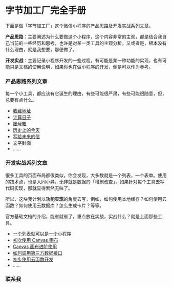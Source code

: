 # 字节加工厂完全手册
下面是做「字节加工厂」这个微信小程序的产品思路及开发实战系列文章。

**产品思路**：主要阐述为什么要做这个小程序，这个内容非常的主观，都是结合我自己当前的一些经历和思考，也许是对某一类工具的主观分析，又或者是，根本没有什么理由，就是我想要，那便做了。

**开发实战**：主要记录小程序开发的一些过程，有可能是某一种功能的实现，也有可能只是文档的使用说明，如果你也在做小程序的开发，倒是可以作为参考。

### 产品思路系列文章
每一个小工具，都应该有它诞生的理由，有些可能很严肃，有些可能很随意，但，总要有点什么。

- [收藏地址](./tool-address.md)
- [计算日子](./tool-days.md)
- [账号箱](./tool-account.md)
- [历史上的今天](./tool-history.md)
- [写给未来的信](./tool-future.md)
- [文字封面](./tool-wxcover.md)
- ......


### 开发实战系列文章
很多工具的页面布局都很类似，你会发现，大多数就是一个列表，一个表单。使用的技术点，也是大同小异，无非就是数据的「增删改查」，如果针对每个工具去写代码实现，那就显得索然无味了。

所以，这块我计划以**功能实现**的角度去写，例如，如何使用本地缓存？如何使用云函数？如何使用云数据库？怎么生成卡片？等等。

官方基础文档的介绍，能省就省了，重点放在实战，实战什么？就是上面那些工具。

- [一个列表就可以是一个小程序](./develop/a-list-a-miniprogram.md)
- [初次使用 Canvas 画布](./develop/canvas-first-use.md)
- [Canvas 画布进阶使用](./develop/canvas-advanced.md)
- [如何调用第三方数据接口](./develop/how-to-use-the-third-data.md)
- [初步使用云函数开发](./develop/cloud-develop.md)
- ......

### 联系我

